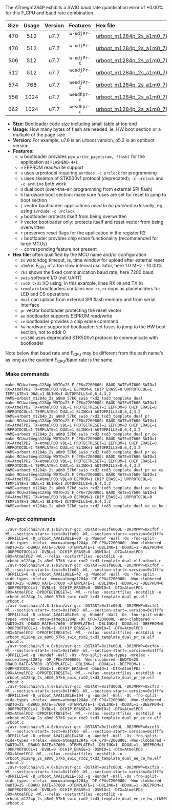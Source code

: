 The ATmega1284P exhibits a SWIO baud rate quantisation error of +0.00% for this F_CPU and baud rate combination.

|Size|Usage|Version|Features|Hex file|
|:-:|:-:|:-:|:-:|:--|
|470|512|u7.7|`w-udjPr--`|[urboot_m1284p_2s_a1m0_7k2_swio_rxd2_txd3_template_dual.hex](https://raw.githubusercontent.com/stefanrueger/urboot.hex/main/boards/wildfire-v2/atmega1284p/watchdog_2_s/internal_oscillator_a-10.00%25/%2B1m000000_hz/%2B%2B%2B7k2_baud/uart1_rxd2_txd3/template_dual/urboot_m1284p_2s_a1m0_7k2_swio_rxd2_txd3_template_dual.hex)|
|470|512|u7.7|`w-udjPr--`|[urboot_m1284p_2s_a1m0_7k2_swio_rxd2_txd3_template_dual_pr.hex](https://raw.githubusercontent.com/stefanrueger/urboot.hex/main/boards/wildfire-v2/atmega1284p/watchdog_2_s/internal_oscillator_a-10.00%25/%2B1m000000_hz/%2B%2B%2B7k2_baud/uart1_rxd2_txd3/template_dual/urboot_m1284p_2s_a1m0_7k2_swio_rxd2_txd3_template_dual_pr.hex)|
|506|512|u7.7|`w-udjPr-c`|[urboot_m1284p_2s_a1m0_7k2_swio_rxd2_txd3_template_dual_pr_ce.hex](https://raw.githubusercontent.com/stefanrueger/urboot.hex/main/boards/wildfire-v2/atmega1284p/watchdog_2_s/internal_oscillator_a-10.00%25/%2B1m000000_hz/%2B%2B%2B7k2_baud/uart1_rxd2_txd3/template_dual/urboot_m1284p_2s_a1m0_7k2_swio_rxd2_txd3_template_dual_pr_ce.hex)|
|512|512|u7.7|`weudjPr--`|[urboot_m1284p_2s_a1m0_7k2_swio_rxd2_txd3_template_dual_pr_ee.hex](https://raw.githubusercontent.com/stefanrueger/urboot.hex/main/boards/wildfire-v2/atmega1284p/watchdog_2_s/internal_oscillator_a-10.00%25/%2B1m000000_hz/%2B%2B%2B7k2_baud/uart1_rxd2_txd3/template_dual/urboot_m1284p_2s_a1m0_7k2_swio_rxd2_txd3_template_dual_pr_ee.hex)|
|574|768|u7.7|`weudjPr-c`|[urboot_m1284p_2s_a1m0_7k2_swio_rxd2_txd3_template_dual_pr_ee_ce.hex](https://raw.githubusercontent.com/stefanrueger/urboot.hex/main/boards/wildfire-v2/atmega1284p/watchdog_2_s/internal_oscillator_a-10.00%25/%2B1m000000_hz/%2B%2B%2B7k2_baud/uart1_rxd2_txd3/template_dual/urboot_m1284p_2s_a1m0_7k2_swio_rxd2_txd3_template_dual_pr_ee_ce.hex)|
|556|1024|u7.7|`weudhpr-c`|[urboot_m1284p_2s_a1m0_7k2_swio_rxd2_txd3_template_dual_ee_ce_hw.hex](https://raw.githubusercontent.com/stefanrueger/urboot.hex/main/boards/wildfire-v2/atmega1284p/watchdog_2_s/internal_oscillator_a-10.00%25/%2B1m000000_hz/%2B%2B%2B7k2_baud/uart1_rxd2_txd3/template_dual/urboot_m1284p_2s_a1m0_7k2_swio_rxd2_txd3_template_dual_ee_ce_hw.hex)|
|662|1024|u7.7|`wesdhpr-c`|[urboot_m1284p_2s_a1m0_7k2_swio_rxd2_txd3_template_dual_ee_ce_hw_stk500.hex](https://raw.githubusercontent.com/stefanrueger/urboot.hex/main/boards/wildfire-v2/atmega1284p/watchdog_2_s/internal_oscillator_a-10.00%25/%2B1m000000_hz/%2B%2B%2B7k2_baud/uart1_rxd2_txd3/template_dual/urboot_m1284p_2s_a1m0_7k2_swio_rxd2_txd3_template_dual_ee_ce_hw_stk500.hex)|

- **Size:** Bootloader code size including small table at top end
- **Usage:** How many bytes of flash are needed, ie, HW boot section or a multiple of the page size
- **Version:** For example, u7.6 is an urboot version, o5.2 is an optiboot version
- **Features:**
  + `w` bootloader provides `pgm_write_page(sram, flash)` for the application at `FLASHEND-4+1`
  + `e` EEPROM read/write support
  + `u` uses urprotocol requiring `avrdude -c urclock` for programming
  + `s` uses skeleton of STK500v1 protocol (deprecated); `-c urclock` and `-c arduino` both work
  + `d` dual boot (over-the-air programming from external SPI flash)
  + `h` hardware boot section: make sure fuses are set for reset to jump to boot section
  + `j` vector bootloader: applications *need to be patched externally*, eg, using `avrdude -c urclock`
  + `p` bootloader protects itself from being overwritten
  + `P` vector bootloader only: protects itself and reset vector from being overwritten
  + `r` preserves reset flags for the application in the register R2
  + `c` bootloader provides chip erase functionality (recommended for large MCUs)
  + `-` corresponding feature not present
- **Hex file:** often qualified by the MCU name and/or configuration
  + `2s` watchdog timeout, ie, time window for upload after external reset
  + `a1m0` is F<sub>CPU</sub> of a too slow internal oscillator, here 1.0 MHz - 10.00%
  + `7k2` shows the fixed communication baud rate, here 7200 baud
  + `swio` software I/O (not UART)
  + `rxd0 txd1` I/O using, in this example, lines RX `D0` and TX `D1`
  + `template` bootloaders contains `mov rx,rx` nops as placeholders for LED and CS operations
  + `dual` can upload from external SPI flash memory and from serial interface
  + `pr` vector bootloader protecting the reset vector
  + `ee` bootloader supports EEPROM read/write
  + `ce` bootloader provides a chip erase command
  + `hw` hardware supported bootloader: set fuses to jump to the HW boot section, not to addr 0
  + `stk500` uses deprecated STK500v1 protocol to communicate with bootloader


Note below that baud rate and F<sub>CPU</sub> may be different from the path name's as long as the quotient F<sub>CPU</sub>/baud rate is the same.

### Make commands
```
make MCU=atmega1284p WDTO=2S F_CPU=7200000L BAUD_RATE=57600 SWIO=1 RX=AtmelPD2 TX=AtmelPD3 VBL=1 EEPROM=0 CHIP_ERASE=0 URPROTOCOL=1 TEMPLATE=1 DUAL=1 BLINK=1 AUTOFRILLS=0,6,4,3,2 NAME=urboot_m1284p_2s_a8m0_57k6_swio_rxd2_txd3_template_dual
make MCU=atmega1284p WDTO=2S F_CPU=7200000L BAUD_RATE=57600 SWIO=1 RX=AtmelPD2 TX=AtmelPD3 VBL=1 PROTECTRESET=1 EEPROM=0 CHIP_ERASE=0 URPROTOCOL=1 TEMPLATE=1 DUAL=1 BLINK=1 AUTOFRILLS=0,6,4,3,2 NAME=urboot_m1284p_2s_a8m0_57k6_swio_rxd2_txd3_template_dual_pr
make MCU=atmega1284p WDTO=2S F_CPU=7200000L BAUD_RATE=57600 SWIO=1 RX=AtmelPD2 TX=AtmelPD3 VBL=1 PROTECTRESET=1 EEPROM=0 CHIP_ERASE=1 URPROTOCOL=1 TEMPLATE=1 DUAL=1 BLINK=1 AUTOFRILLS=0,6,4,3,2 NAME=urboot_m1284p_2s_a8m0_57k6_swio_rxd2_txd3_template_dual_pr_ce
make MCU=atmega1284p WDTO=2S F_CPU=7200000L BAUD_RATE=57600 SWIO=1 RX=AtmelPD2 TX=AtmelPD3 VBL=1 PROTECTRESET=1 EEPROM=1 CHIP_ERASE=0 URPROTOCOL=1 TEMPLATE=1 DUAL=1 BLINK=1 AUTOFRILLS=0,6,4,3,2 NAME=urboot_m1284p_2s_a8m0_57k6_swio_rxd2_txd3_template_dual_pr_ee
make MCU=atmega1284p WDTO=2S F_CPU=7200000L BAUD_RATE=57600 SWIO=1 RX=AtmelPD2 TX=AtmelPD3 VBL=1 PROTECTRESET=1 EEPROM=1 CHIP_ERASE=1 URPROTOCOL=1 TEMPLATE=1 DUAL=1 BLINK=1 AUTOFRILLS=0,6,4,3,2 NAME=urboot_m1284p_2s_a8m0_57k6_swio_rxd2_txd3_template_dual_pr_ee_ce
make MCU=atmega1284p WDTO=2S F_CPU=7200000L BAUD_RATE=57600 SWIO=1 RX=AtmelPD2 TX=AtmelPD3 VBL=0 EEPROM=1 CHIP_ERASE=1 URPROTOCOL=1 TEMPLATE=1 DUAL=1 BLINK=1 AUTOFRILLS=0,6,4,3,2 NAME=urboot_m1284p_2s_a8m0_57k6_swio_rxd2_txd3_template_dual_ee_ce_hw
make MCU=atmega1284p WDTO=2S F_CPU=7200000L BAUD_RATE=57600 SWIO=1 RX=AtmelPD2 TX=AtmelPD3 VBL=0 EEPROM=1 CHIP_ERASE=1 URPROTOCOL=0 TEMPLATE=1 DUAL=1 BLINK=1 AUTOFRILLS=0,6,4,3,2 NAME=urboot_m1284p_2s_a8m0_57k6_swio_rxd2_txd3_template_dual_ee_ce_hw_stk500
```

### Avr-gcc commands
```
./avr-toolchain/4.8.1/bin/avr-gcc -DSTART=0x1fe00UL -DRJMPWP=0xcfbf -Wl,--section-start=.text=0x1fe00 -Wl,--section-start=.version=0x1fffa -DFRILLS=6 -D_urboot_AVAILABLE=60 -g -Wundef -Wall -Os -fno-split-wide-types -mrelax -mmcu=atmega1284p -DF_CPU=7200000L -Wno-clobbered -DWDTO=2S -DBAUD_RATE=57600 -DTEMPLATE=1 -DBLINK=1 -DDUAL=1 -DEEPROM=0 -DURPROTOCOL=1 -DVBL=1 -DCHIP_ERASE=0 -DSWIO=1 -DTX=AtmelPD3 -DRX=AtmelPD2 -Wl,--relax -nostartfiles -nostdlib -o urboot_m1284p_2s_a8m0_57k6_swio_rxd2_txd3_template_dual.elf urboot.c
./avr-toolchain/4.8.1/bin/avr-gcc -DSTART=0x1fe00UL -DRJMPWP=0xcfbf -Wl,--section-start=.text=0x1fe00 -Wl,--section-start=.version=0x1fffa -DFRILLS=6 -D_urboot_AVAILABLE=42 -g -Wundef -Wall -Os -fno-split-wide-types -mrelax -mmcu=atmega1284p -DF_CPU=7200000L -Wno-clobbered -DWDTO=2S -DBAUD_RATE=57600 -DTEMPLATE=1 -DBLINK=1 -DDUAL=1 -DEEPROM=0 -DURPROTOCOL=1 -DVBL=1 -DCHIP_ERASE=0 -DSWIO=1 -DTX=AtmelPD3 -DRX=AtmelPD2 -DPROTECTRESET=1 -Wl,--relax -nostartfiles -nostdlib -o urboot_m1284p_2s_a8m0_57k6_swio_rxd2_txd3_template_dual_pr.elf urboot.c
./avr-toolchain/4.8.1/bin/avr-gcc -DSTART=0x1fe00UL -DRJMPWP=0xcfd1 -Wl,--section-start=.text=0x1fe00 -Wl,--section-start=.version=0x1fffa -DFRILLS=4 -D_urboot_AVAILABLE=6 -g -Wundef -Wall -Os -fno-split-wide-types -mrelax -mmcu=atmega1284p -DF_CPU=7200000L -Wno-clobbered -DWDTO=2S -DBAUD_RATE=57600 -DTEMPLATE=1 -DBLINK=1 -DDUAL=1 -DEEPROM=0 -DURPROTOCOL=1 -DVBL=1 -DCHIP_ERASE=1 -DSWIO=1 -DTX=AtmelPD3 -DRX=AtmelPD2 -DPROTECTRESET=1 -Wl,--relax -nostartfiles -nostdlib -o urboot_m1284p_2s_a8m0_57k6_swio_rxd2_txd3_template_dual_pr_ce.elf urboot.c
./avr-toolchain/5.4.0/bin/avr-gcc -DSTART=0x1fe00UL -DRJMPWP=0xcfd4 -Wl,--section-start=.text=0x1fe00 -Wl,--section-start=.version=0x1fffa -DFRILLS=0 -g -Wundef -Wall -Os -fno-split-wide-types -mrelax -mmcu=atmega1284p -DF_CPU=7200000L -Wno-clobbered -DWDTO=2S -DBAUD_RATE=57600 -DTEMPLATE=1 -DBLINK=1 -DDUAL=1 -DEEPROM=1 -DURPROTOCOL=1 -DVBL=1 -DCHIP_ERASE=0 -DSWIO=1 -DTX=AtmelPD3 -DRX=AtmelPD2 -DPROTECTRESET=1 -Wl,--relax -nostartfiles -nostdlib -o urboot_m1284p_2s_a8m0_57k6_swio_rxd2_txd3_template_dual_pr_ee.elf urboot.c
./avr-toolchain/5.4.0/bin/avr-gcc -DSTART=0x1fd00UL -DRJMPWP=0xcf73 -Wl,--section-start=.text=0x1fd00 -Wl,--section-start=.version=0x1fffa -DFRILLS=6 -D_urboot_AVAILABLE=194 -g -Wundef -Wall -Os -fno-split-wide-types -mrelax -mmcu=atmega1284p -DF_CPU=7200000L -Wno-clobbered -DWDTO=2S -DBAUD_RATE=57600 -DTEMPLATE=1 -DBLINK=1 -DDUAL=1 -DEEPROM=1 -DURPROTOCOL=1 -DVBL=1 -DCHIP_ERASE=1 -DSWIO=1 -DTX=AtmelPD3 -DRX=AtmelPD2 -DPROTECTRESET=1 -Wl,--relax -nostartfiles -nostdlib -o urboot_m1284p_2s_a8m0_57k6_swio_rxd2_txd3_template_dual_pr_ee_ce.elf urboot.c
./avr-toolchain/5.4.0/bin/avr-gcc -DSTART=0x1fc00UL -DRJMPWP=0xcef3 -Wl,--section-start=.text=0x1fc00 -Wl,--section-start=.version=0x1fffa -DFRILLS=6 -D_urboot_AVAILABLE=468 -g -Wundef -Wall -Os -fno-split-wide-types -mrelax -mmcu=atmega1284p -DF_CPU=7200000L -Wno-clobbered -DWDTO=2S -DBAUD_RATE=57600 -DTEMPLATE=1 -DBLINK=1 -DDUAL=1 -DEEPROM=1 -DURPROTOCOL=1 -DVBL=0 -DCHIP_ERASE=1 -DSWIO=1 -DTX=AtmelPD3 -DRX=AtmelPD2 -Wl,--relax -nostartfiles -nostdlib -o urboot_m1284p_2s_a8m0_57k6_swio_rxd2_txd3_template_dual_ee_ce_hw.elf urboot.c
./avr-toolchain/5.4.0/bin/avr-gcc -DSTART=0x1fc00UL -DRJMPWP=0xcf28 -Wl,--section-start=.text=0x1fc00 -Wl,--section-start=.version=0x1fffa -DFRILLS=6 -D_urboot_AVAILABLE=362 -g -Wundef -Wall -Os -fno-split-wide-types -mrelax -mmcu=atmega1284p -DF_CPU=7200000L -Wno-clobbered -DWDTO=2S -DBAUD_RATE=57600 -DTEMPLATE=1 -DBLINK=1 -DDUAL=1 -DEEPROM=1 -DURPROTOCOL=0 -DVBL=0 -DCHIP_ERASE=1 -DSWIO=1 -DTX=AtmelPD3 -DRX=AtmelPD2 -Wl,--relax -nostartfiles -nostdlib -o urboot_m1284p_2s_a8m0_57k6_swio_rxd2_txd3_template_dual_ee_ce_hw_stk500.elf urboot.c
```

